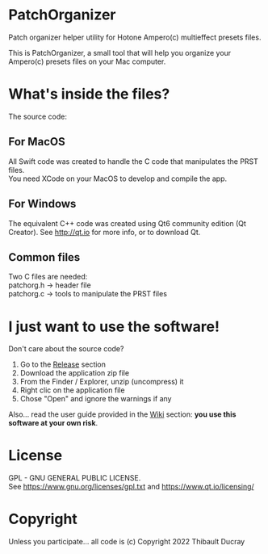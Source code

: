 # PatchOrganizer
Patch organizer helper utility for Hotone Ampero(c) multieffect presets files.

This is PatchOrganizer, a small tool that will help you organize your Ampero(c) presets files on your Mac computer.

# What's inside the files?

The source code:

## For MacOS

All Swift code was created to handle the C code that manipulates the PRST files.
<br/>You need XCode on your MacOS to develop and compile the app.

## For Windows

The equivalent C++ code was created using Qt6 community edition (Qt Creator). See http://qt.io for more info, or to download Qt.

## Common files

Two C files are needed:
<br/>patchorg.h -> header file
<br/>patchorg.c -> tools to manipulate the PRST files

# I just want to use the software!

Don't care about the source code?
1. Go to the [Release](https://github.com/ThibaultDucray/PatchOrganizer/releases/) section
2. Download the application zip file
3. From the Finder / Explorer, unzip (uncompress) it
4. Right clic on the application file
5. Chose "Open" and ignore the warnings if any

Also... read the user guide provided in the [Wiki](https://github.com/ThibaultDucray/PatchOrganizer/wiki) section: **you use this software at your own risk**.

# License

GPL - GNU GENERAL PUBLIC LICENSE.
<br/>See https://www.gnu.org/licenses/gpl.txt and https://www.qt.io/licensing/

# Copyright

Unless you participate... all code is (c) Copyright 2022 Thibault Ducray
